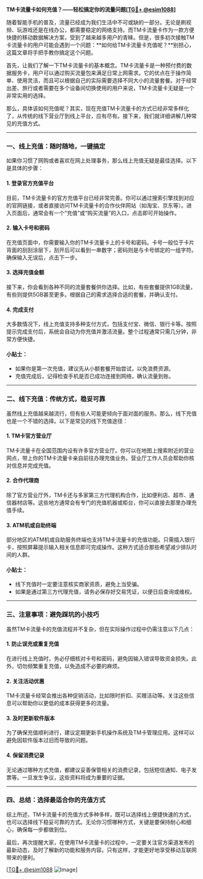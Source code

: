 **TM卡流量卡如何充值？——轻松搞定你的流量问题[[TG💪+ @esim1088](https://t.me/s/esim1088)]**

随着智能手机的普及，流量已经成为我们生活中不可或缺的一部分。无论是刷视频、玩游戏还是在线办公，都需要稳定的网络支持。而TM卡流量卡作为一款方便快捷的移动数据解决方案，受到了越来越多用户的青睐。但是，很多初次接触TM卡流量卡的用户可能会遇到一个问题：**如何给TM卡流量卡充值呢？**别担心，这篇文章将手把手教你搞定这个问题。

首先，让我们了解一下TM卡流量卡的基本概念。TM卡流量卡是一种预付费的数据服务卡，用户可以通过购买流量包来满足日常上网需求。它的优点在于操作简单、使用灵活，而且可以根据自己的实际需要选择不同大小的流量套餐。对于经常出差、旅行或者需要在多个设备间切换使用的用户来说，TM卡流量卡无疑是一个非常实用的选择。

那么，具体该如何充值呢？其实，现在充值TM卡流量卡的方式已经非常多样化了，从传统的线下营业厅到线上平台，应有尽有。接下来，我们就详细讲解几种常见的充值方式。

---

### **一、线上充值：随时随地，一键搞定**
如果你习惯了网购或者喜欢在网上处理事务，那么线上充值无疑是最佳选择。以下是具体的步骤：

#### **1. 登录官方充值平台**
目前，TM卡流量卡的官方充值平台已经非常完善。你可以通过搜索引擎找到对应的官网链接，或者直接访问TM卡流量卡的合作伙伴网站（如淘宝、京东等）。进入页面后，通常会有一个“充值”或“购买流量”的入口，点击即可开始操作。

#### **2. 输入卡号和密码**
在充值页面中，你需要输入你的TM卡流量卡上的卡号和密码。卡号一般位于卡片背面的刮刮涂层下，刮开后可以看到一串数字；密码则是与卡号绑定的一组字符。确保输入无误后，点击下一步。

#### **3. 选择充值金额**
接下来，你会看到各种不同的流量套餐供你选择。比如，有些套餐提供1GB流量，有些则提供5GB甚至更多。根据自己的需求选择合适的套餐，并确认支付。

#### **4. 完成支付**
大多数情况下，线上充值支持多种支付方式，包括支付宝、微信、银行卡等。按照提示完成支付后，系统会自动为你充值并激活流量。整个过程通常只需几分钟，非常方便快捷。

#### **小贴士：**
- 如果你是第一次充值，建议先从小额套餐开始尝试，以免浪费资源。
- 充值完成后，记得检查手机是否已成功连接到网络，确认流量到账。

---

### **二、线下充值：传统方式，稳妥可靠**
虽然线上充值越来越流行，但有些人可能更倾向于面对面的服务。那么，线下充值也是一个不错的选择。以下是常见的线下充值途径：

#### **1. TM卡官方营业厅**
TM卡流量卡在全国范围内设有许多官方营业厅。你可以在地图上搜索附近的营业网点，带上你的TM卡流量卡亲自前往办理充值业务。营业厅工作人员会帮助你核对信息并完成充值。

#### **2. 合作代理商**
除了官方营业厅外，TM卡还与多家第三方代理机构合作，比如便利店、超市、通信器材店等。这些地方通常会有专门的充值机器或柜台，你可以直接去那里办理充值手续。

#### **3. ATM机或自助终端**
部分地区的ATM机或自助服务终端也支持TM卡流量卡的充值功能。只需插入银行卡，按照屏幕提示输入相关信息即可完成操作。这种方式适合那些希望减少排队时间的人群。

#### **小贴士：**
- 线下充值时一定要注意核实商家资质，避免上当受骗。
- 如果是通过第三方代理充值，请务必保存好交易凭证，以便日后查询或维权。

---

### **三、注意事项：避免踩坑的小技巧**
虽然TM卡流量卡的充值流程并不复杂，但在实际操作过程中仍需注意以下几点：

#### **1. 防止误充或重复充值**
在进行线上充值时，务必仔细核对卡号和密码，避免因输入错误导致资金损失。此外，切勿频繁重复充值，以免造成不必要的麻烦。

#### **2. 关注活动优惠**
TM卡流量卡经常会推出各种促销活动，比如限时折扣、买赠活动等。关注这些信息可以帮助你以更低的成本获得更多的流量。

#### **3. 及时更新软件版本**
为了确保充值顺利进行，建议定期更新手机操作系统及TM卡管理应用。这样可以避免因软件版本过旧而导致的问题。

#### **4. 保留消费记录**
无论通过哪种方式充值，都建议妥善保管相关的消费记录，包括短信通知、电子发票等。一旦发生争议，这些资料将成为重要的证据。

---

### **四、总结：选择最适合你的充值方式**
综上所述，TM卡流量卡的充值方式多种多样，既可以选择线上便捷快速的方式，也可以选择线下稳妥可靠的方式。无论你习惯哪种方式，关键是要保持耐心和细心，确保每一步都做到位。

最后，再次提醒大家，在使用TM卡流量卡的过程中，一定要关注官方渠道发布的最新动态，及时了解新的功能和服务内容。只有这样，才能更好地享受移动互联网带来的便利。

[[TG💪+ @esim1088](https://t.me/s/esim1088) ![Image](https://i.postimg.cc/4NQfJmqS/Snipaste-2025-05-13-00-14-12.png)]